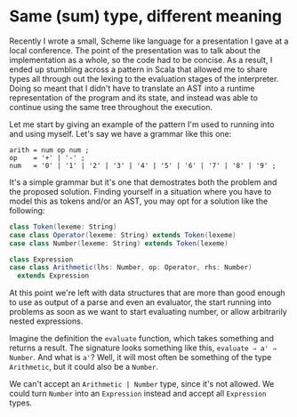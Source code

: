 # Same (sum) type, different meaning

Recently I wrote a small, Scheme like language for a presentation I gave at a
local conference. The point of the presentation was to talk about the
implementation as a whole, so the code had to be concise. As a result, I ended
up stumbling across a pattern in Scala that allowed me to share types all
through out the lexing to the evaluation stages of the interpreter. Doing so
meant that I didn't have to translate an AST into a runtime representation of
the program and its state, and instead was able to continue using the same tree
throughout the execution.

Let me start by giving an example of the pattern I'm used to running into and
using myself. Let's say we have a grammar like this one:

```ebnf
arith = num op num ;
op    = '+' | '-' ;
num   = '0' | '1' | '2' | '3' | '4' | '5' | '6' | '7' | '8' | '9' ;
```

It's a simple grammar but it's one that demostrates both the problem and the
proposed solution. Finding yourself in a situation where you have to model this
as tokens and/or an AST, you may opt for a solution like the following:

```scala
class Token(lexeme: String)
case class Operator(lexeme: String) extends Token(lexeme)
case class Number(lexeme: String) extends Token(lexeme)

class Expression
case class Arithmetic(lhs: Number, op: Operator, rhs: Number)
  extends Expression
```

At this point we're left with data structures that are more than good enough to
use as output of a parse and even an evaluator, the start running into problems
as soon as we want to start evaluating number, or allow arbitrarily nested
expressions.

Imagine the definition the `evaluate` function, which takes something and
returns a result. The signature looks something like this, `evaluate ⇒ a' ⇒
Number`. And what is `a'`? Well, it will most often be something of the type
`Arithmetic`, but it could also be a `Number`.

We can't accept an `Arithmetic | Number` type, since it's not allowed. We could
turn `Number` into an `Expression` instead and accept all `Expression` types.
